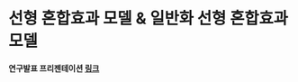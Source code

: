 # 선형 혼합효과 모델 & 일반화 선형 혼합효과 모델

#### 연구발표 프리젠테이션 [링크](https://drive.google.com/file/d/1HjaaTLQSKP24AIuXy2166WBzWPCleaE-/view?usp=sharing)
